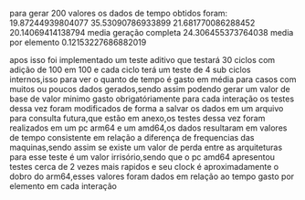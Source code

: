 para gerar 200 valores os dados de tempo obtidos foram:
19.87244939804077
35.53090786933899
21.681770086288452
20.14069414138794
media geração completa 24.306455373764038
media por elemento 0.12153227686882019

apos isso foi implementado um teste aditivo que testará 30 ciclos com adição de 100 em 100 e cada ciclo terá um teste de 4 sub ciclos internos,isso para ver o quanto de tempo é gasto em média para casos com muitos ou poucos dados gerados,sendo assim podendo gerar um valor de base de valor minimo gasto obrigatóriamente para cada interação
os testes dessa vez foram modificados de forma a salvar os dados em um arquivo para consulta futura,que estão em anexo,os testes dessa vez foram realizados em um pc arm64 e um amd64,os dados resultaram em valores de tempo consistente em relação a diferença de frequencias das maquinas,sendo assim se existe um valor de perda entre as arquiteturas para esse teste é um valor irrisório,sendo que o pc amd64 apresentou testes cerca de 2 vezes mais rapidos e seu clock é aproximadamente o dobro do arm64,esses valores foram dados em relação ao tempo gasto por elemento em cada interação
